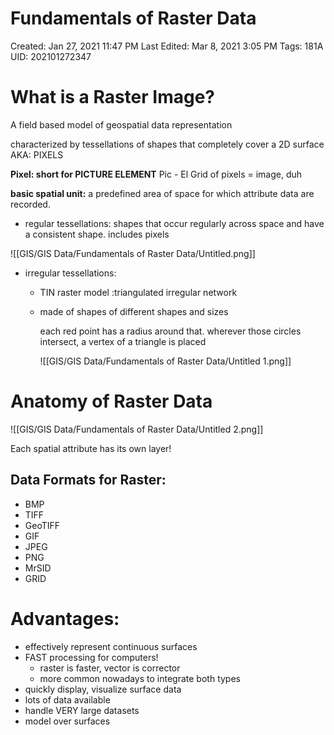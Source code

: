 # Fundamentals of Raster Data

Created: Jan 27, 2021 11:47 PM
Last Edited: Mar 8, 2021 3:05 PM
Tags: 181A
UID: 202101272347


# What is a Raster Image?
A field based model of geospatial data representation

characterized by tessellations of shapes that completely cover a 2D surface
AKA: PIXELS

**Pixel: short for PICTURE ELEMENT**  Pic - El
Grid of pixels = image, duh



**basic spatial unit:** a predefined area of space for which attribute data are recorded.

- regular tessellations: shapes that occur regularly across space and have a consistent shape. includes pixels

![[GIS/GIS Data/Fundamentals of Raster Data/Untitled.png]]

- irregular tessellations:
    - TIN raster model :triangulated irregular network
    - made of shapes of different shapes and sizes

        each red point has a radius around that. wherever those circles intersect, a vertex of a triangle is placed

        ![[GIS/GIS Data/Fundamentals of Raster Data/Untitled 1.png]]

# Anatomy of Raster Data

![[GIS/GIS Data/Fundamentals of Raster Data/Untitled 2.png]]

Each spatial attribute has its own layer!

## Data Formats for Raster:

- BMP
- TIFF
- GeoTIFF
- GIF
- JPEG
- PNG
- MrSID
- GRID

# Advantages:

- effectively represent continuous surfaces
- FAST processing for computers!
    - raster is faster, vector is corrector
    - more common nowadays to integrate both types
- quickly display, visualize surface data
- lots of data available
- handle VERY large datasets
- model over surfaces